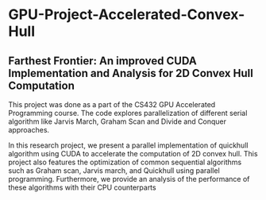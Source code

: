 # GPU-Project-Accelerated-Convex-Hull

## Farthest Frontier: An improved CUDA Implementation and Analysis for 2D Convex Hull Computation

This project was done as a part of the CS432 GPU Accelerated Programming course. The code explores parallelization of different serial algorithm like Jarvis March, Graham Scan and Divide and Conquer approaches.

In this research project, we present a parallel implementation of quickhull algorithm using CUDA to accelerate the computation of 2D convex hull. This project also features the optimization of common sequential algorithms
such as Graham scan, Jarvis march, and Quickhull using parallel programming. Furthermore, we provide an analysis of the performance of these algorithms with their CPU counterparts
